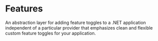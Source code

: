 # Features
An abstraction layer for adding feature toggles to a .NET application independent of a particular provider that emphasizes clean and flexible custom feature toggles for your application.   
